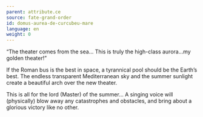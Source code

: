 ```yaml
---
parent: attribute.ce
source: fate-grand-order
id: domus-aurea-de-curcubeu-mare
language: en
weight: 0
---
```


“The theater comes from the sea…
 This is truly the high-class aurora…my golden theater!”

If the Roman bus is the best in space,
a tyrannical pool should be the Earth’s best.
The endless transparent Mediterranean sky and the summer sunlight create a beautiful arch over the new theater.

This is all for the lord (Master) of the summer…
A singing voice will (physically) blow away any catastrophes and obstacles, and bring about a glorious victory like no other.
